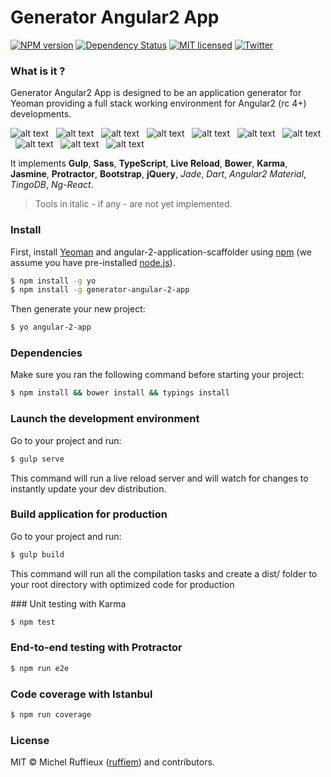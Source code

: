 # Generator Angular2 App

[![NPM version][npm-image]][npm-url] [![Dependency Status][daviddm-image]][daviddm-url]  [![MIT licensed](https://img.shields.io/badge/license-MIT-blue.svg)](https://github.com/ruffiem/generator-angular-2-app/blob/master/LICENSE)   [![Twitter](https://img.shields.io/twitter/url/https/github.com/ruffiem/generator-gulp-angular2.svg?style=social)](https://twitter.com/intent/tweet?text=Angular2-App:&url=http://ow.ly/qncD301Vw7G)

### What is it ?
Generator Angular2 App is designed to be an application generator for Yeoman providing a full stack working environment for Angular2 (rc 4+) developments.


![alt text][gulp] &nbsp; ![alt text][sass] &nbsp; ![alt text][typescript] &nbsp; ![alt text][live-reload] &nbsp; ![alt text][bower] &nbsp; ![alt text][karma] &nbsp; ![alt text][jasmine] &nbsp; ![alt text][protractor] &nbsp; ![alt text][bootstrap] &nbsp; ![alt text][jquery]

It implements **Gulp**, **Sass**, **TypeScript**, **Live Reload**, **Bower**, **Karma**, **Jasmine**, **Protractor**, **Bootstrap**, **jQuery**, _Jade_, _Dart_, _Angular2 Material_, _TingoDB_, _Ng-React_.

> Tools in italic - if any - are not yet implemented.

### Install

First, install [Yeoman](http://yeoman.io) and angular-2-application-scaffolder using [npm](https://www.npmjs.com/) (we assume you have pre-installed [node.js](https://nodejs.org/)).

```bash
$ npm install -g yo
$ npm install -g generator-angular-2-app
```

Then generate your new project:

```bash
$ yo angular-2-app
```

### Dependencies

Make sure you ran the following command before starting your project:

```bash
$ npm install && bower install && typings install
```

### Launch the development environment

Go to your project and run:

```bash
$ gulp serve
```

This command will run a live reload server and will watch for changes to instantly update your dev distribution.

### Build application for production

Go to your project and run:

```bash
$ gulp build
```

This command will run all the compilation tasks and create a dist/ folder to your root directory with optimized code for production

### Unit testing with Karma

```bash
$ npm test
```

### End-to-end testing with Protractor

```bash
$ npm run e2e
```

### Code coverage with Istanbul

```bash
$ npm run coverage
```

### License

MIT © Michel Ruffieux ([ruffiem](mailto:ruffiem@gmail.com)) and contributors.

[yo]: https://pbs.twimg.com/profile_images/3786155988/46ea2dd8b1bdd31a8ba61044cb5b6ebe_normal.png "Yeoman"
[gulp]: https://pbs.twimg.com/profile_images/417078109075034112/iruTC031_normal.png "Gulp"
[sass]: https://pbs.twimg.com/profile_images/583681608269471744/jCR2zNJV_normal.png "Sass"
[typescript]: https://pbs.twimg.com/profile_images/743155381661143040/bynNY5dJ_normal.jpg "TypeScript"
[live-reload]: https://pbs.twimg.com/profile_images/1650346891/128_normal.png "Live Reload"
[bower]: https://pbs.twimg.com/profile_images/3536632979/66db62603f426a8fc6664081811be6d4_normal.png "Bower"
[karma]: https://pbs.twimg.com/profile_images/420262386352652288/TidYGd6a_normal.png "Karma"
[jasmine]: https://pbs.twimg.com/profile_images/378800000228414878/7c0b595409af531b9cdeb07f8c513e8b_normal.png "Jasmine"
[protractor]: https://pbs.twimg.com/profile_images/444227625389531136/qYHM6E5V_normal.png "Protractor"
[bootstrap]: https://pbs.twimg.com/profile_images/378800000195279414/f8404a9d719c7ffce1478ba1a50036f9_normal.png "Bootstrap"
[jquery]: http://jomboom.com/images/jquery.png "jQuery"

[npm-image]: https://badge.fury.io/js/generator-angular-2-app.svg
[npm-url]: https://npmjs.org/package/generator-angular-2-app.svg
[daviddm-image]: https://david-dm.org/ruffiem/generator-angular-2-app.svg.svg?theme=shields.io
[daviddm-url]: https://david-dm.org/ruffiem/generator-angular-2-app.svg
